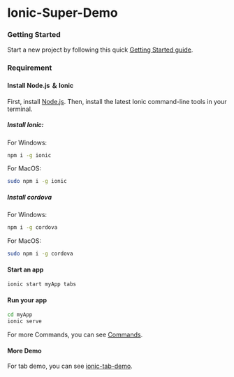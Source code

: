 # Ionic-Super-Demo

### Getting Started

Start a new project by following this quick [Getting Started guide](https://ionicframework.com/getting-started/#cli).

### Requirement

#### Install Node.js ＆ Ionic
First, install [Node.js](https://nodejs.org/en/). Then, install the latest Ionic command-line tools in your terminal. 
##### Install Ionic:

For Windows:
```bash
npm i -g ionic
```
For MacOS:
```bash
sudo npm i -g ionic
```

##### Install cordova

For Windows:
```bash
npm i -g cordova
```
For MacOS:
```bash
sudo npm i -g cordova
```

#### Start an app

```bash
ionic start myApp tabs
```

#### Run your app

```bash
cd myApp 
ionic serve
```

For more Commands, you can see [Commands](https://ionicframework.com/docs/cli/commands.html).

#### More Demo
For tab demo, you can see [ionic-tab-demo](https://github.com/Charles-Duanzy/ionic-tab-demo).
